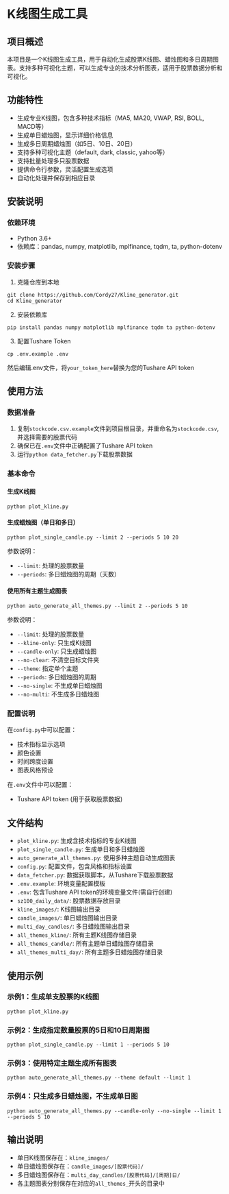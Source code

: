 # K线图生成工具

## 项目概述

本项目是一个K线图生成工具，用于自动化生成股票K线图、蜡烛图和多日周期图表。支持多种可视化主题，可以生成专业的技术分析图表，适用于股票数据分析和可视化。

## 功能特性

- 生成专业K线图，包含多种技术指标（MA5, MA20, VWAP, RSI, BOLL, MACD等）
- 生成单日蜡烛图，显示详细价格信息
- 生成多日周期蜡烛图（如5日、10日、20日）
- 支持多种可视化主题（default, dark, classic, yahoo等）
- 支持批量处理多只股票数据
- 提供命令行参数，灵活配置生成选项
- 自动化处理并保存到相应目录

## 安装说明

### 依赖环境

- Python 3.6+
- 依赖库：pandas, numpy, matplotlib, mplfinance, tqdm, ta, python-dotenv

### 安装步骤

1. 克隆仓库到本地
```
git clone https://github.com/Cordy27/Kline_generator.git
cd Kline_generator
```

2. 安装依赖库
```
pip install pandas numpy matplotlib mplfinance tqdm ta python-dotenv
```

3. 配置Tushare Token
```
cp .env.example .env
```
然后编辑.env文件，将`your_token_here`替换为您的Tushare API token

## 使用方法

### 数据准备

1. 复制`stockcode.csv.example`文件到项目根目录，并重命名为`stockcode.csv`, 并选择需要的股票代码
2. 确保已在`.env`文件中正确配置了Tushare API token
3. 运行```python data_fetcher.py```下载股票数据

### 基本命令

#### 生成K线图

```
python plot_kline.py
```

#### 生成蜡烛图（单日和多日）

```
python plot_single_candle.py --limit 2 --periods 5 10 20
```
参数说明：
- `--limit`: 处理的股票数量
- `--periods`: 多日蜡烛图的周期（天数）

#### 使用所有主题生成图表

```
python auto_generate_all_themes.py --limit 2 --periods 5 10
```
参数说明：
- `--limit`: 处理的股票数量
- `--kline-only`: 只生成K线图
- `--candle-only`: 只生成蜡烛图
- `--no-clear`: 不清空目标文件夹
- `--theme`: 指定单个主题
- `--periods`: 多日蜡烛图的周期
- `--no-single`: 不生成单日蜡烛图
- `--no-multi`: 不生成多日蜡烛图

### 配置说明

在`config.py`中可以配置：
- 技术指标显示选项
- 颜色设置
- 时间跨度设置
- 图表风格预设

在`.env`文件中可以配置：
- Tushare API token (用于获取股票数据)

## 文件结构

- `plot_kline.py`: 生成含技术指标的专业K线图
- `plot_single_candle.py`: 生成单日和多日蜡烛图
- `auto_generate_all_themes.py`: 使用多种主题自动生成图表
- `config.py`: 配置文件，包含风格和指标设置
- `data_fetcher.py`: 数据获取脚本，从Tushare下载股票数据
- `.env.example`: 环境变量配置模板
- `.env`: 包含Tushare API token的环境变量文件(需自行创建)
- `sz100_daily_data/`: 股票数据存放目录
- `kline_images/`: K线图输出目录
- `candle_images/`: 单日蜡烛图输出目录
- `multi_day_candles/`: 多日蜡烛图输出目录
- `all_themes_kline/`: 所有主题K线图存储目录
- `all_themes_candle/`: 所有主题单日蜡烛图存储目录
- `all_themes_multi_day/`: 所有主题多日蜡烛图存储目录

## 使用示例

### 示例1：生成单支股票的K线图

```
python plot_kline.py
```

### 示例2：生成指定数量股票的5日和10日周期图

```
python plot_single_candle.py --limit 1 --periods 5 10
```

### 示例3：使用特定主题生成所有图表

```
python auto_generate_all_themes.py --theme default --limit 1
```

### 示例4：只生成多日蜡烛图，不生成单日图

```
python auto_generate_all_themes.py --candle-only --no-single --limit 1 --periods 5 10
```

## 输出说明

- 单日K线图保存在：`kline_images/`
- 单日蜡烛图保存在：`candle_images/[股票代码]/`
- 多日蜡烛图保存在：`multi_day_candles/[股票代码]/[周期]日/`
- 各主题图表分别保存在对应的`all_themes_`开头的目录中 